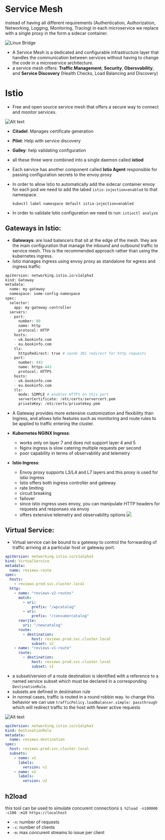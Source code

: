 # Service Mesh

instead of having all different requirements (Authentication, Authorization, Networking, Logging, Monitoring, Tracing) in each microservice we replace with a single proxy in the form a sidecar container.

![Linux Bridge](./../assets/istio/intro.png)

- A Service Mesh is a dedicated and configurable infrastructure layer that handles the communication between services without having to change the code in a microservice architecture.
- a service mesh offers: **Traffic Management**, **Security**, **Obersvability**, and **Service Discovery** (Health Checks, Load Balancing and Discovery)

# Istio

- Free and open source service mesh that offers a secure way to connect and monitor services.

![Alt text](./../assets/istio/architecture.png)

- **Citadel**: Manages certificate generation
- **Pilot**: Help with service discovery
- **Galley**: help validating configuration
- all these three were combined into a single daemon called **istiod**
- Each service has another component called **Istio Agent** responsible for passing configuration secrets to the envoy proxy

- In order to allow Istio to automatically add the sidecar container envoy for each pod we need to add the labed `istio-injection=enabled` to that namespace.

  `kubectl label namespace default istio-injection=enabled`

- In order to validate Istio configuration we need to run:
  `istioctl analyze`

## Gateways in Istio:

- **Gateways**: are load balancers that sit at the edge of the mesh. they are the main configuration that manage the inbound and outbound traffic to service mesh. This is the recommended approach rather than using the kubernetes ingress.
- Istio manages ingress using envoy proxy as standalone for egress and ingress traffic

```python
apiVersion: networking.istio.io/v1alpha3
kind: Gateway
metadata:
  name: my-gateway
  namespace: some-config-namespace
spec:
  selector:
    app: my-gateway-controller
  servers:
  - port:
      number: 80
      name: http
      protocol: HTTP
    hosts:
    - uk.bookinfo.com
    - eu.bookinfo.com
    tls:
      httpsRedirect: true # sends 301 redirect for http requests
  - port:
      number: 443
      name: https-443
      protocol: HTTPS
    hosts:
    - uk.bookinfo.com
    - eu.bookinfo.com
    tls:
      mode: SIMPLE # enables HTTPS on this port
      serverCertificate: /etc/certs/servercert.pem
      privateKey: /etc/certs/privatekey.pem
```

- A Gateway provides more extensive customization and flexibility than Ingress, and allows Istio features such as monitoring and route rules to be applied to traffic entering the cluster.

- **Kubernetes NGINX Ingress**:
  - works only on layer 7 and does not support layer 4 and 5
  - Nginx ingress is slow catering multiple requests per second
  - poor capability in terms of observability and telemetry
- **Istio Ingress**:
  - Envoy proxy supports L3/L4 and L7 layers and this proxy is used for istio ingress
  - Istio offers both ingress controller and gateway.
  - rate limiting
  - circuit breaking
  - failover
  - since istio ingress uses envoy, you can manipulate HTTP headers for requests and responses via envoy
  - offers extensive telemetry and observability options
    ![](./../assets/istio/istio-ingress.png)

## Virtual Service:

- Virtual service can be bound to a gateway to control the forrwarding of traffic arriving at a particular host or gateway port.

```yaml
apiVersion: networking.istio.io/v1alpha3
kind: VirtualService
metadata:
  name: reviews-route
spec:
  hosts:
    - reviews.prod.svc.cluster.local
  http:
    - name: "reviews-v2-routes"
      match:
        - uri:
            prefix: "/wpcatalog"
        - uri:
            prefix: "/consumercatalog"
      rewrite:
        uri: "/newcatalog"
      route:
        - destination:
            host: reviews.prod.svc.cluster.local
            subset: v2
    - name: "reviews-v1-route"
      route:
        - destination:
            host: reviews.prod.svc.cluster.local
            subset: v1
```

- a subset/version of a route destination is identified with a reference to a named service subset which must be declared in a corresponding `DestinationRule`.
- subsets are defined in destination rule
- In normal cases, traffic is routed in a round robbin way. to change this behavior we can use `trafficPolicy.loadBalancer.simple: passthrough` which will redirect traffic to the host with fewer active requests

![Alt text](./../assets/istio/destination-rule.png)

```yaml
apiVersion: networking.istio.io/v1alpha3
kind: DestinationRule
metadata:
  name: reviews-destination
spec:
  host: reviews.prod.svc.cluster.local
  subsets:
    - name: v1
      labels:
        version: v1
    - name: v2
      labels:
        version: v2
```

## h2load

this tool can be used to simulate concurent connections
`$ h2load -n100000 -c100 -m10 https://localhost`

- `-n`: number of requests
- `-c`: number of clients
- `-m`: max concurent streams to issue per client
